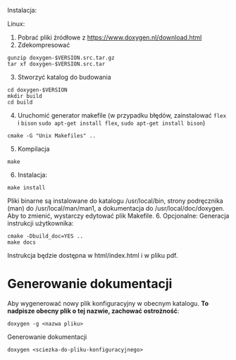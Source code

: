 Instalacja:

Linux:

1. Pobrać pliki źródłowe z https://www.doxygen.nl/download.html
2. Zdekompresować
```shell
gunzip doxygen-$VERSION.src.tar.gz    
tar xf doxygen-$VERSION.src.tar       

```
3. Stworzyć katalog do budowania
```shell
cd doxygen-$VERSION
mkdir build
cd build
```

4. Uruchomić generator makefile (w przypadku błędów, zainstalować ```flex``` i ```bison``` 
```sudo apt-get install flex```, ```sudo apt-get install bison```)
```shell
cmake -G "Unix Makefiles" ..
```

5. Kompilacja
```shell
make
```
6. Instalacja:
```shell
make install
```
Pliki binarne są instalowane do katalogu /usr/local/bin, strony podręcznika (man) do /usr/local/man/man1, a dokumentacja do /usr/local/doc/doxygen. Aby to zmienić, wystarczy edytować plik Makefile.
6. Opcjonalne: Generacja instrukcji użytkownika:
```shell
cmake -Dbuild_doc=YES ..
make docs
``` 
Instrukcja będzie dostępna w html/index.html i w pliku pdf.

# Generowanie dokumentacji
Aby wygenerować nowy plik konfiguracyjny w obecnym katalogu. **To nadpisze obecny plik o tej nazwie, zachować ostrożność**:
```shell
doxygen -g <nazwa pliku>
```

Generowanie dokumentacji 
```shell
doxygen <sciezka-do-pliku-konfiguracyjnego>
```
